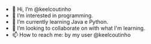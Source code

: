 - 👋 Hi, I’m @keelcoutinho
- 👀 I’m interested in programming.
- 🌱 I’m currently learning Java e Python.
- 💞️ I’m looking to collaborate on with what I'm learning.
- 📫 How to reach me: by my user @keelcoutinho

<!---
keelcoutinho/keelcoutinho is a ✨ special ✨ repository because its `README.md` (this file) appears on your GitHub profile.
You can click the Preview link to take a look at your changes.
--->
